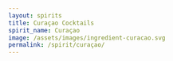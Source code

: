 ```yaml
---
layout: spirits
title: Curaçao Cocktails
spirit_name: Curaçao
image: /assets/images/ingredient-curacao.svg
permalink: /spirit/curaçao/
---
```

